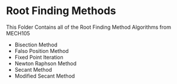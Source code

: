 # Root Finding Methods
This Folder Contains all of the Root Finding Method Algorithms from MECH105
* Bisection Method
* Falso Position Method
* Fixed Point Iteration
* Newton Raphson Method
* Secant Method
* Modified Secant Method
